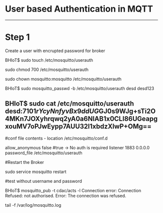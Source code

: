 # User based Authentication in MQTT
----------------------------------------

# Step 1 

Create a user with encrupted password for broker

BHIoT$ sudo touch /etc/mosquitto/userauth

sudo chmod 700 /etc/mosquitto/userauth

sudo chown mosquitto:mosquitto /etc/mosquitto/userauth


BHIoT$ sudo mosquitto_passwd -b /etc/mosquitto/userauth desd desd123

BHIoT$ sudo cat /etc/mosquitto/userauth 
desd:$7$101$rYcyNnfyvBx9ddUG$GJ0s9WJg+sTi2O4MKn7JOXyhrqwq2yA0a6NIAB1x0CLl86UGeapgxouMV7oPJwEypp7AUU32l1xbdzXlwP+OMg==
--------------------------------------------

#conf file contents - location /etc/mosquitto/conf.d

allow_anonymous false     #true -> No auth is required
listener 1883 0.0.0.0
password_file /etc/mosquitto/userauth

#Restart the Broker

sudo service mosquitto restart

#test without username and password

BHIoT$ mosquitto_pub -t cdac/acts -l
Connection error: Connection Refused: not authorised.
Error: The connection was refused.


tail -f /var/log/mosquitto.log






